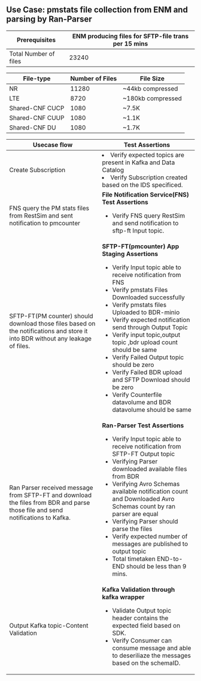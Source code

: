 ## Use Case: pmstats file collection from ENM and parsing by Ran-Parser

|  Prerequisites        | 	ENM producing files for SFTP-file trans per 15 mins  |
|-----------------------|--------------------------------------------------------|
| Total Number of files |   23240                                                |

|     File-type       |       Number of Files    |    File Size              |
|---------------------|--------------------------|---------------------------|
|    NR               |      11280               |    ~44kb  compressed      |   
|    LTE              |      8720                |    ~180kb compressed      |
|    Shared-CNF CUCP  |      1080                |     ~7.5K                 |
|    Shared-CNF CUUP  |      1080                |     ~1.1K                 |
|    Shared-CNF DU    |      1080                |     ~1.7K                 |                       

|        Usecase flow                    |               Test Assertions                |
|----------------------------------------|----------------------------------------------|
|Create Subscription   | <li>Verify expected topics are present in Kafka and Data Catalog</li><li> Verify Subscription created based on the IDS specificed.</li> |
| FNS query the PM stats files from RestSim and sent notification to pmcounter | **File Notification Service(FNS) Test Assertions**<ul><li> Verify FNS query RestSim and send notification to sftp-ft Input topic.</li></ul> |
|SFTP-FT(PM counter) should download those files based on the notifications and store it into BDR without any leakage of files. |**SFTP-FT(pmcounter) App Staging Assertions**<ul><li>Verify Input topic able to receive notification from FNS</li><li>Verify pmstats Files Downloaded successfully</li><li>Verify pmstats files Uploaded to BDR-minio</li><li>Verify expected notification send through Output Topic</li><li>Verify input topic,output topic ,bdr upload count should be same</li><li>Verify Failed Output topic should be zero</li><li>Verify Failed BDR upload and SFTP Download should be zero</li><li>Verify Counterfile datavolume and BDR datavolume should be same</li></ul> |
| Ran Parser received message from SFTP-FT and download the files from BDR and parse those file and send notifications to Kafka. |**Ran-Parser Test Assertions**<ul><li>Verify Input topic able to receive notification from SFTP-FT Output topic</li><li>Verifying Parser downloaded available files from BDR</li><li>Verifying Avro Schemas available notification count and Downloaded Avro Schemas count by ran parser are equal</li><li>Verifying Parser should parse the files</li><li>Verify expected number of messages are published to output topic</li><li>Total timetaken END-to-END should be less than 9 mins. |
| Output Kafka topic-Content Validation  |**Kafka Validation through kafka wrapper**<ul><li>Validate Output topic header contains the expected field based on SDK.</li><li>Verify Consumer can consume message and able to deseriliaze the messages based on the schemaID.</li></ul>|

